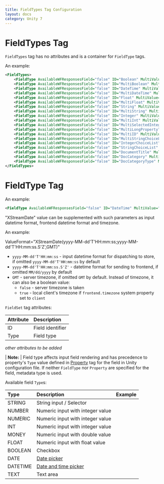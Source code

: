 ```yaml
---
title: FieldTypes Tag Configuration
layout: docs
category: Unity 7
---
```


# FieldTypes Tag

`FieldTypes` tag has no attributes and is a container for `FieldType` tags.

An example:

```xml
<FieldTypes>
    <FieldType AvailableWFResponsesField="false" ID="Boolean" MultiValue="false" Type="BOOLEAN" WFResponseField="false"/>
    <FieldType AvailableWFResponsesField="false" ID="MultiBoolean" MultiValue="true" Type="BOOLEAN" WFResponseField="false"/>
    <FieldType AvailableWFResponsesField="false" ID="DateTime" MultiValue="false" Type="DATE" ValueFormat="XStreamDate" WFResponseField="false"/>
    <FieldType AvailableWFResponsesField="false" ID="MultiDateTime" MultiValue="true" Type="DATETIME" ValueFormat="XStreamDate" WFResponseField="false"/>
    <FieldType AvailableWFResponsesField="false" ID="Float" MultiValue="false" Type="FLOAT" WFResponseField="false"/>
    <FieldType AvailableWFResponsesField="false" ID="MultiFloat" MultiValue="true" Type="FLOAT" WFResponseField="false"/>
    <FieldType AvailableWFResponsesField="false" ID="String" MultiValue="false" Type="STRING" WFResponseField="false"/>
    <FieldType AvailableWFResponsesField="false" ID="MultiString" MultiValue="true" Type="STRING" WFResponseField="false"/>
    <FieldType AvailableWFResponsesField="false" ID="Integer" MultiValue="false" Type="NUMERIC" WFResponseField="false"/>
    <FieldType AvailableWFResponsesField="false" ID="MultiInt" MultiValue="true" Type="NUMERIC" WFResponseField="false"/>
    <FieldType AvailableWFResponsesField="false" ID="MultiSelectedInteger" MultiValue="true" Type="NUMERIC" WFResponseField="false"/>
    <FieldType AvailableWFResponsesField="false" ID="MultiLongProperty" MultiValue="true" Type="NUMERIC" WFResponseField="false"/>
    <FieldType AvailableWFResponsesField="false" ID="MultiID" MultiValue="true" Type="STRING" WFResponseField="false"/>
    <FieldType AvailableWFResponsesField="false" ID="MultiStringChoiceList" MultiValue="true" Type="STRING" WFResponseField="false"/>
    <FieldType AvailableWFResponsesField="false" ID="IntegerChoiceList" MultiValue="false" Type="NUMERIC" WFResponseField="false"/>
    <FieldType AvailableWFResponsesField="false" ID="StringChoiceList" MultiValue="false" Type="STRING" WFResponseField="false"/>
    <FieldType AvailableWFResponsesField="false" ID="DocumentTitle" MultiValue="false" Type="STRING" WFResponseField="false"/>
    <FieldType AvailableWFResponsesField="false" ID="DocCategory" MultiValue="false" Type="STRING" WFResponseField="false"/>
    <FieldType AvailableWFResponsesField="false" ID="DocCategoryType" MultiValue="false" Type="STRING" WFResponseField="false"/>
</FieldTypes>
```

# FieldType Tag

An example:

```xml
<FieldType AvailableWFResponsesField="false" ID="DateTime" MultiValue="false" Type="DATE" ValueFormat="XStreamDate" WFResponseField="false"/>
```

"XStreamDate" value can be supplemented with such parameters as input datetime format, frontend datetime format and timezone.

An example:

ValueFormat="XStreamDate(yyyy-MM-dd'T'HH:mm:ss;yyyy-MM-dd'T'HH:mm:ss.S'Z',GMT)"
- `yyyy-MM-dd'T'HH:mm:ss` - input datetime format for dispatching to store, if omitted `yyyy-MM-dd'T'HH:mm:ss` by default
- `yyyy-MM-dd'T'HH:mm:ss.S'Z'` - datetime format for sending to frontend, if omitted `MM/dd/yyyy` by default
- `GMT` - server timezone, if omitted `GMT` by default. Instead of timezone, it can also be a boolean value:
    - `false` - server timezone is taken
    - `true` - local client's timezone if `frontend.timezone` system property set to `client`

`FieldSet` tag attributes:

| Attribute   | Description |
|:------------|:------------|
|ID | Field identifier |
|Type | Field type |

*other attributes to be added*

| **Note:**
| Field type affects input field rendering and has precedence to property's `Type` value defined in [Property](./properties-tag) tag for the field in Unity configuration file. If neither `FieldType` nor `Property` are specified for the field, metadata type is used.

Available field `Type`s:

| Type        | Description | Example |
|:------------|:------------|---------|
| STRING      | String input / Selector |
| NUMBER      | Numeric input with integer value |
| NUMERIC     | Numeric input with integer value |
| INT         | Numeric input with integer value |
| MONEY       | Numeric input with double value |
| FLOAT       | Numeric input with float value |
| BOOLEAN     | Checkbox |
| DATE        | [Date picker](../../components/field/date-picker) |
| DATETIME    | [Date and time picker](../../components/field/datetime-picker) |
| TEXT        | Text area |